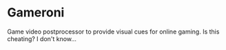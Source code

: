 # Gameroni
Game video postprocessor to provide visual cues for online gaming. Is this cheating? I don't know...
